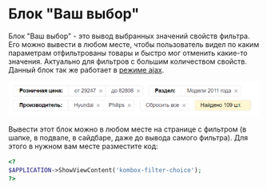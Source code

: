 # Блок "Ваш выбор"

Блок "Ваш выбор" - это вывод выбранных значений свойств фильтра. Его можно вывести в любом месте, чтобы пользователь видел по каким параметрам отфильтрованы товары и быстро мог отменить какие-то значения. Актуально для фильтров с большим количеством свойств. Данный блок так же работает в [режиме ajax](select.md).

![](img_md/2a243934cff1fa3e5402232258c3cfdb.png)

Вывести этот блок можно в любом месте на странице с фильтром (в шапке, в подвале, в сайдбаре, даже до вывода самого фильтра). Для этого в нужном вам месте разместите код:

```php
<?
$APPLICATION->ShowViewContent('kombox-filter-choice');
?>
```
